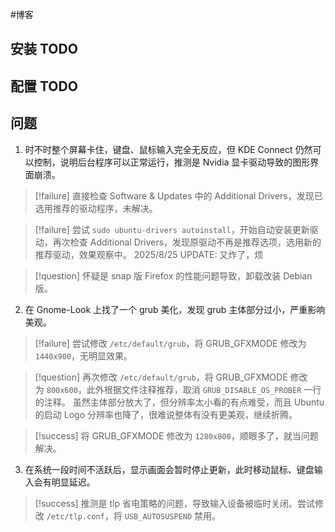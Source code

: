#博客
## 安装 TODO

## 配置 TODO

## 问题
1. 时不时整个屏幕卡住，键盘、鼠标输入完全无反应，但 KDE Connect 仍然可以控制，说明后台程序可以正常运行，推测是 Nvidia 显卡驱动导致的图形界面崩溃。
> [!failure] 
> 直接检查 Software & Updates 中的 Additional Drivers，发现已选用推荐的驱动程序，未解决。

> [!failure] 
> 尝试 `sudo ubuntu-drivers autoinstall`，开始自动安装更新驱动，再次检查 Additional Drivers，发现原驱动不再是推荐选项，选用新的推荐驱动，效果观察中。
> 2025/8/25 UPDATE: 又炸了，烦

> [!question] 
> 怀疑是 snap 版 Firefox 的性能问题导致，卸载改装 Debian 版。


2. 在 Gnome-Look 上找了一个 grub 美化，发现 grub 主体部分过小，严重影响美观。
> [!failure] 
> 尝试修改 `/etc/default/grub`，将 GRUB_GFXMODE 修改为 `1440x900`，无明显效果。

> [!question] 
> 再次修改 `/etc/default/grub`，将 GRUB_GFXMODE 修改为 `800x600`，此外根据文件注释推荐，取消 `GRUB_DISABLE_OS_PROBER` 一行的注释。
> 虽然主体部分放大了，但分辨率太小看的有点难受，而且 Ubuntu 的启动 Logo 分辨率也降了，很难说整体有没有更美观，继续折腾。

> [!success] 
> 将 GRUB_GFXMODE 修改为 `1280x800`，顺眼多了，就当问题解决。

3. 在系统一段时间不活跃后，显示画面会暂时停止更新，此时移动鼠标、键盘输入会有明显延迟。
> [!success] 
> 推测是 tlp 省电策略的问题，导致输入设备被临时关闭。尝试修改 `/etc/tlp.conf`，将 `USB_AUTOSUSPEND` 禁用。